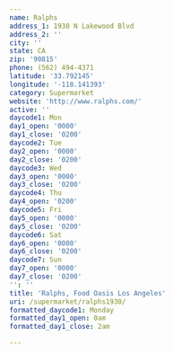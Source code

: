 ```yaml
---
name: Ralphs
address_1: 1930 N Lakewood Blvd
address_2: ''
city: ''
state: CA
zip: '90815'
phone: (562) 494-4371
latitude: '33.792145'
longitude: '-118.141393'
category: Supermarket
website: 'http://www.ralphs.com/'
active: ''
daycode1: Mon
day1_open: '0000'
day1_close: '0200'
daycode2: Tue
day2_open: '0000'
day2_close: '0200'
daycode3: Wed
day3_open: '0000'
day3_close: '0200'
daycode4: Thu
day4_open: '0200'
daycode5: Fri
day5_open: '0000'
day5_close: '0200'
daycode6: Sat
day6_open: '0000'
day6_close: '0200'
daycode7: Sun
day7_open: '0000'
day7_close: '0200'
'': ''
title: 'Ralphs, Food Oasis Los Angeles'
uri: /supermarket/ralphs1930/
formatted_daycode1: Monday
formatted_day1_open: 0am
formatted_day1_close: 2am

---
```

